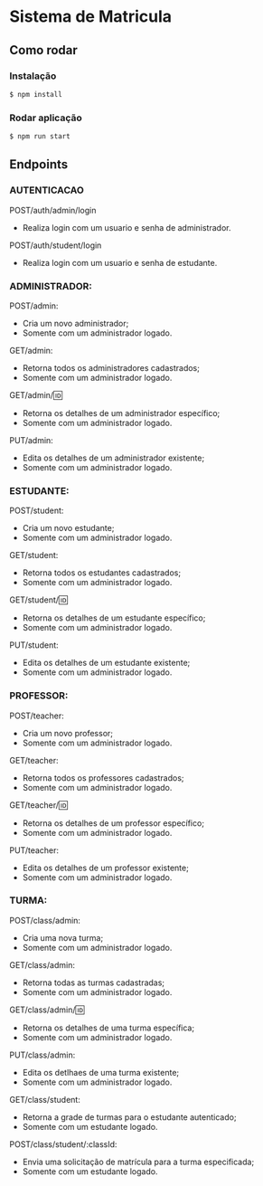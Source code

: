 # Sistema de Matricula

## Como rodar

### Instalação

```bash
$ npm install
```

### Rodar aplicação

```bash
$ npm run start
```

## Endpoints

### AUTENTICACAO

POST/auth/admin/login

- Realiza login com um usuario e senha de administrador.

POST/auth/student/login

- Realiza login com um usuario e senha de estudante.

### ADMINISTRADOR:

POST/admin:

- Cria um novo administrador;
- Somente com um administrador logado.

GET/admin:

- Retorna todos os administradores cadastrados;
- Somente com um administrador logado.

GET/admin/:id:

- Retorna os detalhes de um administrador específico;
- Somente com um administrador logado.

PUT/admin:

- Edita os detalhes de um administrador existente;
- Somente com um administrador logado.

### ESTUDANTE:

POST/student:

- Cria um novo estudante;
- Somente com um administrador logado.

GET/student:

- Retorna todos os estudantes cadastrados;
- Somente com um administrador logado.

GET/student/:id:

- Retorna os detalhes de um estudante específico;
- Somente com um administrador logado.

PUT/student:

- Edita os detalhes de um estudante existente;
- Somente com um administrador logado.

### PROFESSOR:

POST/teacher:

- Cria um novo professor;
- Somente com um administrador logado.

GET/teacher:

- Retorna todos os professores cadastrados;
- Somente com um administrador logado.

GET/teacher/:id:

- Retorna os detalhes de um professor específico;
- Somente com um administrador logado.

PUT/teacher:

- Edita os detalhes de um professor existente;
- Somente com um administrador logado.

### TURMA:

POST/class/admin:

- Cria uma nova turma;
- Somente com um administrador logado.

GET/class/admin:

- Retorna todas as turmas cadastradas;
- Somente com um administrador logado.

GET/class/admin/:id:

- Retorna os detalhes de uma turma específica;
- Somente com um administrador logado.

PUT/class/admin:

- Edita os detlhaes de uma turma existente;
- Somente com um administrador logado.

GET/class/student:

- Retorna a grade de turmas para o estudante autenticado;
- Somente com um estudante logado.

POST/class/student/:classId:

- Envia uma solicitação de matrícula para a turma especificada;
- Somente com um estudante logado.
